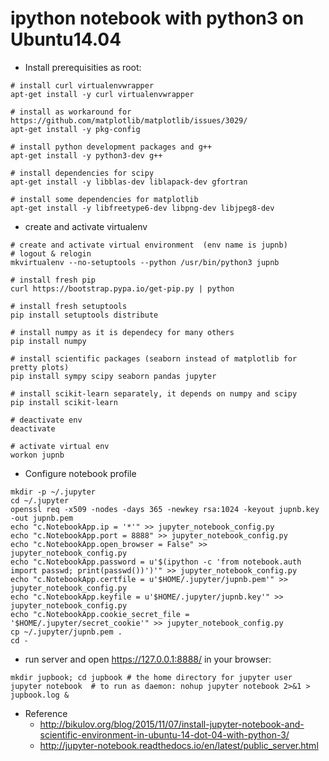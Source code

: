 # ipython notebook with python3 on Ubuntu14.04

- Install prerequisities as root:
```
# install curl virtualenvwrapper
apt-get install -y curl virtualenvwrapper

# install as workaround for https://github.com/matplotlib/matplotlib/issues/3029/
apt-get install -y pkg-config

# install python development packages and g++
apt-get install -y python3-dev g++

# install dependencies for scipy
apt-get install -y libblas-dev liblapack-dev gfortran

# install some dependencies for matplotlib
apt-get install -y libfreetype6-dev libpng-dev libjpeg8-dev
```
- create and activate virtualenv
```
# create and activate virtual environment  (env name is jupnb)
# logout & relogin
mkvirtualenv --no-setuptools --python /usr/bin/python3 jupnb 

# install fresh pip
curl https://bootstrap.pypa.io/get-pip.py | python

# install fresh setuptools
pip install setuptools distribute

# install numpy as it is dependecy for many others
pip install numpy

# install scientific packages (seaborn instead of matplotlib for pretty plots)
pip install sympy scipy seaborn pandas jupyter

# install scikit-learn separately, it depends on numpy and scipy
pip install scikit-learn

# deactivate env
deactivate

# activate virtual env
workon jupnb
```

- Configure notebook profile
```
mkdir -p ~/.jupyter
cd ~/.jupyter
openssl req -x509 -nodes -days 365 -newkey rsa:1024 -keyout jupnb.key -out jupnb.pem
echo "c.NotebookApp.ip = '*'" >> jupyter_notebook_config.py
echo "c.NotebookApp.port = 8888" >> jupyter_notebook_config.py
echo "c.NotebookApp.open_browser = False" >> jupyter_notebook_config.py
echo "c.NotebookApp.password = u'$(ipython -c 'from notebook.auth import passwd; print(passwd())')'" >> jupyter_notebook_config.py
echo "c.NotebookApp.certfile = u'$HOME/.jupyter/jupnb.pem'" >> jupyter_notebook_config.py
echo "c.NotebookApp.keyfile = u'$HOME/.jupyter/jupnb.key'" >> jupyter_notebook_config.py
echo "c.NotebookApp.cookie_secret_file = '$HOME/.jupyter/secret_cookie'" >> jupyter_notebook_config.py
cp ~/.jupyter/jupnb.pem .
cd -
```
- run server and open https://127.0.0.1:8888/ in your browser:
```
mkdir jupbook; cd jupbook # the home directory for jupyter user
jupyter notebook  # to run as daemon: nohup jupyter notebook 2>&1 > jupbook.log &
```

- Reference
  - http://bikulov.org/blog/2015/11/07/install-jupyter-notebook-and-scientific-environment-in-ubuntu-14-dot-04-with-python-3/
  - http://jupyter-notebook.readthedocs.io/en/latest/public_server.html
